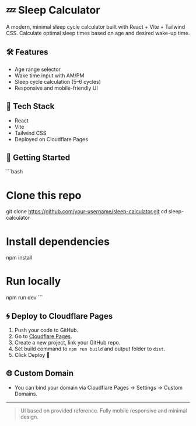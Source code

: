 # 💤 Sleep Calculator

A modern, minimal sleep cycle calculator built with React + Vite + Tailwind CSS. Calculate optimal sleep times based on age and desired wake-up time.

## 🛠 Features
- Age range selector
- Wake time input with AM/PM
- Sleep cycle calculation (5–6 cycles)
- Responsive and mobile-friendly UI

## 🧪 Tech Stack
- React
- Vite
- Tailwind CSS
- Deployed on Cloudflare Pages

## 🚀 Getting Started

\`\`\`bash
# Clone this repo
git clone https://github.com/your-username/sleep-calculator.git
cd sleep-calculator

# Install dependencies
npm install

# Run locally
npm run dev
\`\`\`

## 🌀 Deploy to Cloudflare Pages
1. Push your code to GitHub.
2. Go to [Cloudflare Pages](https://pages.cloudflare.com/).
3. Create a new project, link your GitHub repo.
4. Set build command to `npm run build` and output folder to `dist`.
5. Click Deploy 🎉

## 🌐 Custom Domain
- You can bind your domain via Cloudflare Pages → Settings → Custom Domains.

---

> UI based on provided reference. Fully mobile responsive and minimal design.
